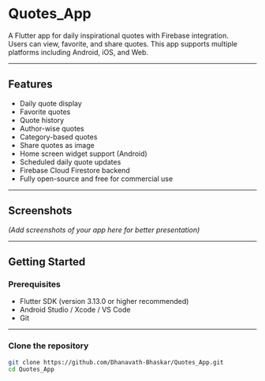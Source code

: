 # Quotes_App

A Flutter app for daily inspirational quotes with Firebase integration.  
Users can view, favorite, and share quotes. This app supports multiple platforms including Android, iOS, and Web.

---

## **Features**

- Daily quote display
- Favorite quotes
- Quote history
- Author-wise quotes
- Category-based quotes
- Share quotes as image
- Home screen widget support (Android)
- Scheduled daily quote updates
- Firebase Cloud Firestore backend
- Fully open-source and free for commercial use

---

## **Screenshots**

*(Add screenshots of your app here for better presentation)*

---

## **Getting Started**

### **Prerequisites**

- Flutter SDK (version 3.13.0 or higher recommended)
- Android Studio / Xcode / VS Code
- Git

---

### **Clone the repository**

```bash
git clone https://github.com/Dhanavath-Bhaskar/Quotes_App.git
cd Quotes_App
